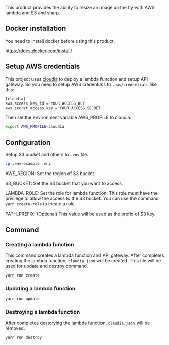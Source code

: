 This product provides the ability to resize an image on the fly with AWS lambda and S3 and sharp.

## Docker installation

You need to install docker before using this product.

https://docs.docker.com/install/

## Setup AWS credentials

This project uses [cloudia](https://github.com/claudiajs/claudia) to deploy a lambda function and setup API gateway.
So you need to setup AWS credentials to `.aws/credentials` like this:

```
[claudia]
aws_access_key_id = YOUR_ACCESS_KEY
aws_secret_access_key = YOUR_ACCESS_SECRET
```

Then set the environment variable AWS_PROFILE to cloudia.

```bash
export AWS_PROFILE=cloudia
```

## Configuration

Setup S3 bucket and others to `.env` file.

```bash
cp .env-example .env
```

AWS_REGION:
Set the region of S3 bucket.

S3_BUCKET:
Set the S3 bucket that you want to access.

LAMBDA_ROLE:
Set the role for lambda function.
This role must have the privilege to allow the access to the S3 bucket.
You can use the command `yarn create-role` to create a role.

PATH_PREFIX: (Optional)
This value will be used as the prefix of S3 key.

## Command

### Creating a lambda function

This command creates a lambda function and API gateway.
After completes creating the lambda function, `claudia.json` will be created.
This file will be used for update and destroy command.

```bash
yarn run create
```

### Updating a lambda function

```bash
yarn run update
```

### Destroying a lambda function

After completes destorying the lambda function, `claudia.json` will be removed.

```bash
yarn run destroy
```


